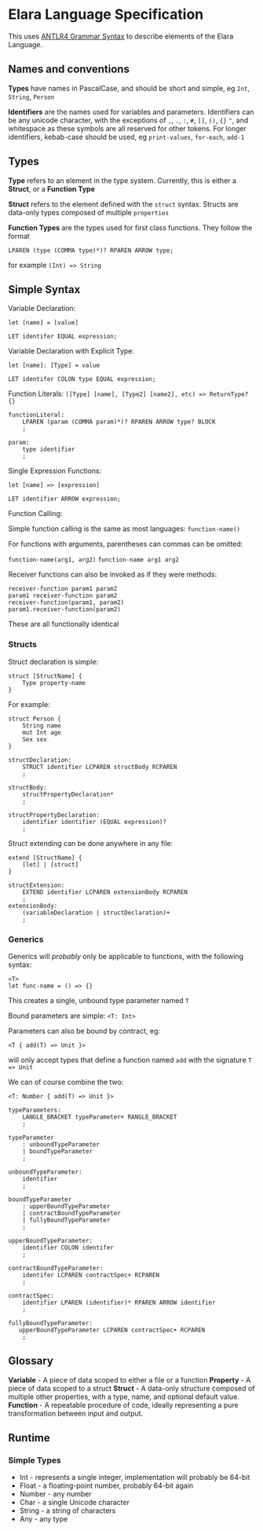 # Elara Language Specification
This uses [ANTLR4 Grammar Syntax](https://github.com/antlr/antlr4/blob/master/doc/index.md) to describe elements of the Elara Language.

## Names and conventions
**Types** have names in PascalCase, and should be short and simple, eg `Int`, `String`, `Person`

**Identifiers** are the names used for variables and parameters. 
Identifiers can be any unicode character, with the exceptions of `,`, `.`, `:`, `#`, `[]`, `()`, `{}` `"`, and whitespace as these symbols are all reserved for other tokens.
For longer identifiers, kebab-case should be used, eg `print-values`, `for-each`, `add-1` 

## Types 
**Type** refers to an element in the type system. Currently, this is either a **Struct**, or a **Function Type**

**Struct** refers to the element defined with the `struct` syntax. Structs are data-only types composed of multiple `properties`

**Function Types** are the types used for first class functions. They follow the format 
```
LPAREN (type (COMMA type)*)? RPAREN ARROW type;
```
for example `(Int) => String`

## Simple Syntax

Variable Declaration:

`let [name] = [value]`
```antlrv4
LET identifer EQUAL expression;
```

Variable Declaration with Explicit Type:

`let [name]: [Type] = value`
```antlrv4
LET identifer COLON type EQUAL expression;
```

Function Literals:
`([Type] [name], [Type2] [name2], etc) => ReturnType? {}`
```antlrv4
functionLiteral:
    LPAREN (param (COMMA param)*)? RPAREN ARROW type? BLOCK
    ;

param: 
    type identifier
    ;
```

Single Expression Functions:

`let [name] => [expression]`
```antlrv4
LET identifier ARROW expression;
```

Function Calling:

Simple function calling is the same as most languages:
`function-name()`

For functions with arguments, parentheses can commas can be omitted:

`function-name(arg1, arg2)`
`function-name arg1 arg2`

Receiver functions can also be invoked as if they were methods:

```
receiver-function param1 param2
param1 receiver-function param2
receiver-function(param1, param2)
param1.receiver-function(param2)
```

These are all functionally identical


### Structs
Struct declaration is simple:
```
struct [StructName] {
    Type property-name
} 
```

For example:
```
struct Person {
    String name
    mut Int age
    Sex sex
}
```

```antlrv4
structDeclaration: 
    STRUCT identifier LCPAREN structBody RCPAREN
    ;

structBody:
    structPropertyDeclaration*
    ;

structPropertyDeclaration:
    identifier identifier (EQUAL expression)?
    ;
```

Struct extending can be done anywhere in any file:
```
extend [StructName] {
    [let] | [struct]
}
```

```antlrv4
structExtension:
    EXTEND identifier LCPAREN extensionBody RCPAREN
    ;
extensionBody:
    (variableDeclaration | structDeclaration)+
    ;
```

### Generics

Generics will *probably* only be applicable to functions, with the following syntax:
```
<T>
let func-name = () => {}
```

This creates a single, unbound type parameter named `T`

Bound parameters are simple:
`<T: Int>`

Parameters can also be bound by contract, eg:
```
<T { add(T) => Unit }>
```
will only accept types that define a function named `add` with the signature `T => Unit`

We can of course combine the two:
```
<T: Number { add(T) => Unit }> 
``` 

```antlrv4
typeParameters:
    LANGLE_BRACKET typeParameter+ RANGLE_BRACKET
    ;

typeParameter
    : unboundTypeParameter
    | boundTypeParameter
    ;

unboundTypeParameter:
    identifier
    ;

boundTypeParameter
    : upperBoundTypeParameter
    | contractBoundTypeParameter
    | fullyBoundTypeParameter
    ;

upperBoundTypeParameter:
    identifier COLON identifer
    ;
 
contractBoundTypeParameter: 
    identifer LCPAREN contractSpec+ RCPAREN
    ;

contractSpec: 
    identifier LPAREN (identifier)* RPAREN ARROW identifier
    ;

fullyBoundTypeParameter:
   upperBoundTypeParameter LCPAREN contractSpec+ RCPAREN
    ;
```

## Glossary
**Variable** - A piece of data scoped to either a file or a function
**Property** - A piece of data scoped to a struct
**Struct** - A data-only structure composed of multiple other properties, with a type, name, and optional default value.
**Function** - A repeatable procedure of code, ideally representing a pure transformation between input and output. 

## Runtime

### Simple Types
* Int - represents a single integer, implementation will probably be 64-bit
* Float - a floating-point number, probably 64-bit again
* Number - any number
* Char - a single Unicode character
* String - a string of characters
* Any - any type

